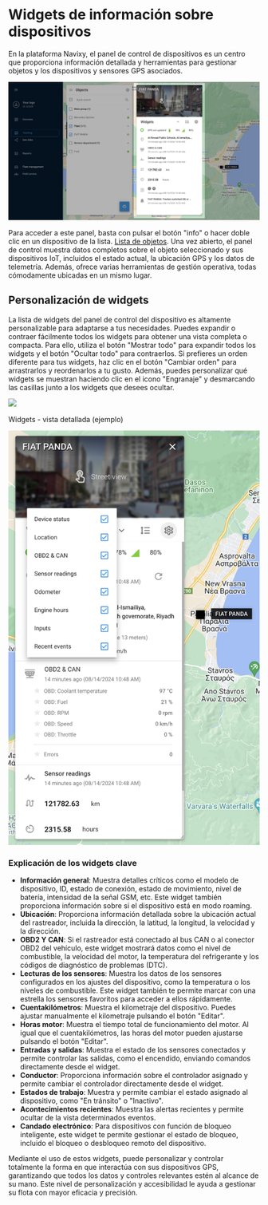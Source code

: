 # Widgets de información sobre dispositivos

En la plataforma Navixy, el panel de control de dispositivos es un centro que proporciona información detallada y herramientas para gestionar objetos y los dispositivos y sensores GPS asociados.

![image-20240814-165933.png](../../gua-del-usuario/seguimiento/lista-de-objetos/attachments/image-20240814-165933.png)

Para acceder a este panel, basta con pulsar el botón "info" o hacer doble clic en un dispositivo de la lista. [Lista de objetos](./). Una vez abierto, el panel de control muestra datos completos sobre el objeto seleccionado y sus dispositivos IoT, incluidos el estado actual, la ubicación GPS y los datos de telemetría. Además, ofrece varias herramientas de gestión operativa, todas cómodamente ubicadas en un mismo lugar.

## Personalización de widgets

La lista de widgets del panel de control del dispositivo es altamente personalizable para adaptarse a tus necesidades. Puedes expandir o contraer fácilmente todos los widgets para obtener una vista completa o compacta. Para ello, utiliza el botón "Mostrar todo" para expandir todos los widgets y el botón "Ocultar todo" para contraerlos. Si prefieres un orden diferente para tus widgets, haz clic en el botón "Cambiar orden" para arrastrarlos y reordenarlos a tu gusto. Además, puedes personalizar qué widgets se muestran haciendo clic en el icono "Engranaje" y desmarcando las casillas junto a los widgets que desees ocultar.

![](https://squaregps.atlassian.net/wiki/images/icons/grey_arrow_down.png)

Widgets - vista detallada (ejemplo)

![image-20240814-170255.png](../../gua-del-usuario/seguimiento/lista-de-objetos/attachments/image-20240814-170255.png)

### Explicación de los widgets clave

* **Información general**: Muestra detalles críticos como el modelo de dispositivo, ID, estado de conexión, estado de movimiento, nivel de batería, intensidad de la señal GSM, etc. Este widget también proporciona información sobre si el dispositivo está en modo roaming.
* **Ubicación**: Proporciona información detallada sobre la ubicación actual del rastreador, incluida la dirección, la latitud, la longitud, la velocidad y la dirección.
* **OBD2 Y CAN**: Si el rastreador está conectado al bus CAN o al conector OBD2 del vehículo, este widget mostrará datos como el nivel de combustible, la velocidad del motor, la temperatura del refrigerante y los códigos de diagnóstico de problemas (DTC).
* **Lecturas de los sensores**: Muestra los datos de los sensores configurados en los ajustes del dispositivo, como la temperatura o los niveles de combustible. Este widget también te permite marcar con una estrella los sensores favoritos para acceder a ellos rápidamente.
* **Cuentakilómetros**: Muestra el kilometraje del dispositivo. Puedes ajustar manualmente el kilometraje pulsando el botón "Editar".
* **Horas motor**: Muestra el tiempo total de funcionamiento del motor. Al igual que el cuentakilómetros, las horas del motor pueden ajustarse pulsando el botón "Editar".
* **Entradas y salidas**: Muestra el estado de los sensores conectados y permite controlar las salidas, como el encendido, enviando comandos directamente desde el widget.
* **Conductor**: Proporciona información sobre el controlador asignado y permite cambiar el controlador directamente desde el widget.
* **Estados de trabajo**: Muestra y permite cambiar el estado asignado al dispositivo, como "En tránsito" o "Inactivo".
* **Acontecimientos recientes**: Muestra las alertas recientes y permite ocultar de la vista determinados eventos.
* **Candado electrónico**: Para dispositivos con función de bloqueo inteligente, este widget te permite gestionar el estado de bloqueo, incluido el bloqueo o desbloqueo remoto del dispositivo.

Mediante el uso de estos widgets, puede personalizar y controlar totalmente la forma en que interactúa con sus dispositivos GPS, garantizando que todos los datos y controles relevantes estén al alcance de su mano. Este nivel de personalización y accesibilidad le ayuda a gestionar su flota con mayor eficacia y precisión.
